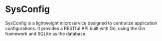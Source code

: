 # SysConfig
SysConfig is a lightweight microservice designed to centralize application configurations. It provides a RESTful API built with Go, using the Gin framework and SQLite as the database.
